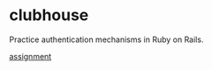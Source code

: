 # clubhouse

Practice authentication mechanisms in Ruby on Rails.

[assignment](https://www.theodinproject.com/lessons/ruby-on-rails-members-only)
